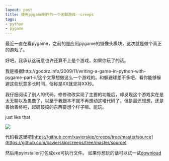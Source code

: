 ```yaml
---
layout: post
title: 使用pygame制作的一个无聊游戏--creeps
tags: 
- python
- pygame
---
```


最近一直在看pygame，之前的是应用pygame的摄像头模块，这次就是做个真正的游戏了。

好吧，我承认这玩意也许还算不上是个游戏，如果你玩了的话。

我是根据http://godorz.info/2009/11/writing-a-game-in-python-with-pygame-part-ii/这个文章想做这么一个游戏的。和躲避球差不多吧，看你能够躲避这些玩意多长时间，俗称是XX就坚持XX秒。

我仔细阅读了别人的代码，修修改改实现了主要的功能后，却发现这个游戏实在是太无聊以及愚蠢了，以至于我跟本不就不再想动这堆代码了。但是最还想想，还是善始善终吧，起码鼓捣的东西要想个样子嘛、能玩。

just like that

![](http://ww3.sinaimg.cn/large/6a0c2c15gw1e9k7kk2p1sj20pm0i2wg5.jpg)

代码看这里吧[https://github.com/xavierskip/creeps/tree/master/source](https://github.com/xavierskip/creeps/tree/master/source)

然后用pyinstaller打包成exe可执行文件。
如果你想玩的话可以试一试[download](http://pan.baidu.com/s/1oqow5)



